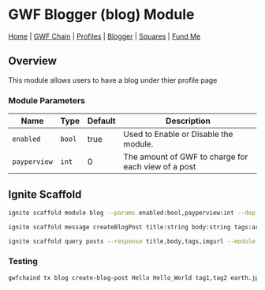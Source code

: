# GWF Blogger (blog) Module

[Home](../README.md) | [GWF Chain](./gwf.md) | [Profiles](./profile.md) | [Blogger](./blog.md) | [Squares](./sqrz.md) | [Fund Me](./fund.md)

## Overview

This module allows users to have a blog under thier profile page


### Module Parameters

| Name             | Type   | Default | Description                                         |
| ---------------- | ------ | ------- | --------------------------------------------------- |
| `enabled`        | `bool` | true    | Used to Enable or Disable the module.               |
| `payperview`     | `int`  | 0       | The amount of GWF to charge for each view of a post |

## Ignite Scaffold

```sh
ignite scaffold module blog --params enabled:bool,payperview:int --dep account,bank
```

```sh
ignite scaffold message createBlogPost title:string body:string tags:array.string imgurl:string --module blog --yes
```

```sh
ignite scaffold query posts --response title,body,tags,imgurl --module blog --yes
```


### Testing

```sh
gwfchaind tx blog create-blog-post Hello Hello_World tag1,tag2 earth.jpg --from alice
```

